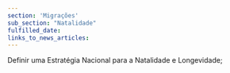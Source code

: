 ```yaml
---
section: 'Migrações'
sub_section: "Natalidade"
fulfilled_date:
links_to_news_articles:
---
```


Definir uma Estratégia Nacional para a Natalidade e Longevidade;